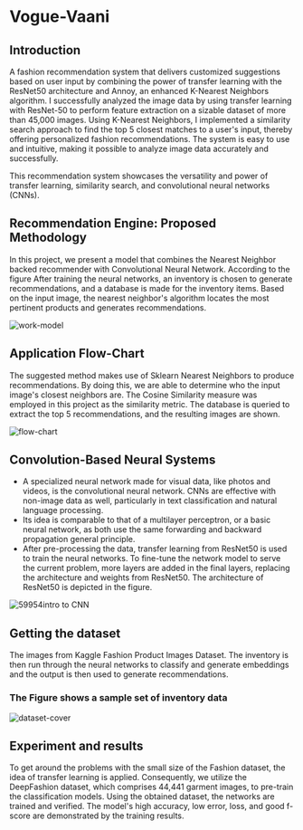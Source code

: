 # Vogue-Vaani

## Introduction

A fashion recommendation system that delivers customized suggestions based on user input by combining the power of transfer learning with the ResNet50 architecture and Annoy, an enhanced K-Nearest Neighbors algorithm. I successfully analyzed the image data by using transfer learning with ResNet-50 to perform feature extraction on a sizable dataset of more than 45,000 images. Using K-Nearest Neighbors, I implemented a similarity search approach to find the top 5 closest matches to a user's input, thereby offering personalized fashion recommendations. The system is easy to use and intuitive, making it possible to analyze image data accurately and successfully.

This recommendation system showcases the versatility and power of transfer learning, similarity search, and convolutional neural networks (CNNs).


## Recommendation Engine: Proposed Methodology 

In this project, we present a model that combines the Nearest Neighbor backed recommender with Convolutional Neural Network. According to the figure After training the neural networks, an inventory is chosen to generate recommendations, and a database is made for the inventory items. Based on the input image, the nearest neighbor's algorithm locates the most pertinent products and generates recommendations.

![work-model](https://user-images.githubusercontent.com/89743011/170476738-cdfcd048-8bfd-450c-ad58-20ec025d5b7c.png)


## Application Flow-Chart

The suggested method makes use of Sklearn Nearest Neighbors to produce recommendations. By doing this, we are able to determine who the input image's closest neighbors are. The Cosine Similarity measure was employed in this project as the similarity metric. The database is queried to extract the top 5 recommendations, and the resulting images are shown.

![flow-chart](https://user-images.githubusercontent.com/89743011/170476148-5c472690-675b-4907-91c4-9b9804668f6f.png)


## Convolution-Based Neural Systems

- A specialized neural network made for visual data, like photos and videos, is the convolutional neural network. CNNs are effective with non-image data as well, particularly in text classification and natural language processing.
- Its idea is comparable to that of a multilayer perceptron, or a basic neural network, as both use the same forwarding and backward propagation general principle.
- After pre-processing the data, transfer learning from ResNet50 is used to train the neural networks. To fine-tune the network model to serve the current problem, more layers are added in the final layers, replacing the architecture and weights from ResNet50. The architecture of ResNet50 is depicted in the figure.

![59954intro to CNN](https://user-images.githubusercontent.com/89743011/170827497-76197e3a-e1b7-4e69-b809-9d6d076100f0.jpg)


## Getting the dataset

The images from Kaggle Fashion Product Images Dataset. The inventory is then run through the neural networks to classify and generate embeddings and the output is then used to generate recommendations.

### The Figure shows a sample set of inventory data

![dataset-cover](https://user-images.githubusercontent.com/89743011/170478150-9204c659-06a4-48bf-8420-5fee02a3c4d3.png)


## Experiment and results

To get around the problems with the small size of the Fashion dataset, the idea of transfer learning is applied. 
Consequently, we utilize the DeepFashion dataset, which comprises 44,441 garment images, to pre-train the classification models. Using the obtained dataset, the networks are trained and verified. The model's high accuracy, low error, loss, and good f-score are demonstrated by the training results.


